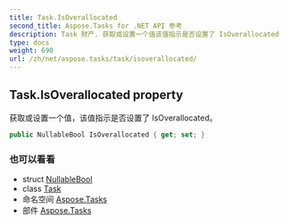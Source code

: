 ```yaml
---
title: Task.IsOverallocated
second_title: Aspose.Tasks for .NET API 参考
description: Task 财产. 获取或设置一个值该值指示是否设置了 IsOverallocated
type: docs
weight: 690
url: /zh/net/aspose.tasks/task/isoverallocated/
---
```

## Task.IsOverallocated property

获取或设置一个值，该值指示是否设置了 IsOverallocated。

```csharp
public NullableBool IsOverallocated { get; set; }
```

### 也可以看看

* struct [NullableBool](../../nullablebool/)
* class [Task](../)
* 命名空间 [Aspose.Tasks](../../task/)
* 部件 [Aspose.Tasks](../../../)


